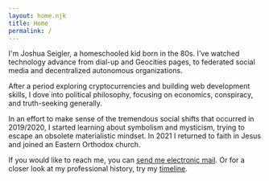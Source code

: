 ```yaml
---
layout: home.njk
title: Home
permalink: /
---
```


I'm Joshua Seigler, a homeschooled kid born in the 80s. I've watched technology advance from dial-up and Geocities pages, to federated social media and decentralized autonomous organizations.

After a period exploring cryptocurrencies and building web development skills, I dove into political philosophy, focusing on economics, conspiracy, and truth-seeking generally.

In an effort to make sense of the tremendous social shifts that occurred in 2019/2020, I started learning about symbolism and mysticism, trying to escape an obsolete materialistic mindset. In 2021 I returned to faith in Jesus and joined an Eastern Orthodox church.

If you would like to reach me, you can [send me electronic mail](mailto:joshua@seigler.net?subject=found+your+website). Or for a closer look at my professional history, try my [timeline](/timeline).

